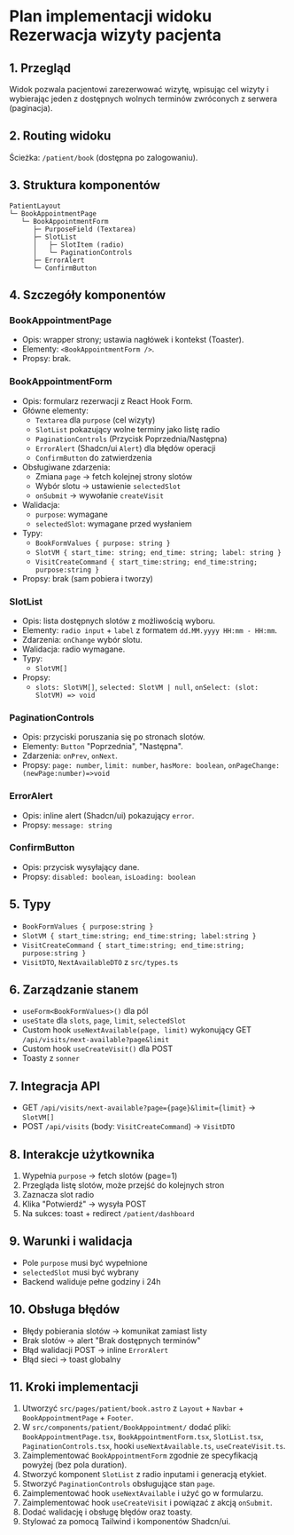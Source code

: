 # Plan implementacji widoku Rezerwacja wizyty pacjenta

## 1. Przegląd

Widok pozwala pacjentowi zarezerwować wizytę, wpisując cel wizyty i wybierając jeden z dostępnych wolnych terminów zwróconych z serwera (paginacja).

## 2. Routing widoku

Ścieżka: `/patient/book` (dostępna po zalogowaniu).

## 3. Struktura komponentów

```
PatientLayout
└─ BookAppointmentPage
   └─ BookAppointmentForm
      ├─ PurposeField (Textarea)
      ├─ SlotList
      │   ├─ SlotItem (radio)
      │   └─ PaginationControls
      ├─ ErrorAlert
      └─ ConfirmButton
```

## 4. Szczegóły komponentów

### BookAppointmentPage

- Opis: wrapper strony; ustawia nagłówek i kontekst (Toaster).
- Elementy: `<BookAppointmentForm />`.
- Propsy: brak.

### BookAppointmentForm

- Opis: formularz rezerwacji z React Hook Form.
- Główne elementy:
  - `Textarea` dla `purpose` (cel wizyty)
  - `SlotList` pokazujący wolne terminy jako listę radio
  - `PaginationControls` (Przycisk Poprzednia/Następna)
  - `ErrorAlert` (Shadcn/ui `Alert`) dla błędów operacji
  - `ConfirmButton` do zatwierdzenia
- Obsługiwane zdarzenia:
  - Zmiana `page` → fetch kolejnej strony slotów
  - Wybór slotu → ustawienie `selectedSlot`
  - `onSubmit` → wywołanie `createVisit`
- Walidacja:
  - `purpose`: wymagane
  - `selectedSlot`: wymagane przed wysłaniem
- Typy:
  - `BookFormValues { purpose: string }`
  - `SlotVM { start_time: string; end_time: string; label: string }`
  - `VisitCreateCommand { start_time:string; end_time:string; purpose:string }`
- Propsy: brak (sam pobiera i tworzy)

### SlotList

- Opis: lista dostępnych slotów z możliwością wyboru.
- Elementy: `radio input` + `label` z formatem `dd.MM.yyyy HH:mm - HH:mm`.
- Zdarzenia: `onChange` wybór slotu.
- Walidacja: radio wymagane.
- Typy:
  - `SlotVM[]`
- Propsy:
  - `slots: SlotVM[]`, `selected: SlotVM | null`, `onSelect: (slot: SlotVM) => void`

### PaginationControls

- Opis: przyciski poruszania się po stronach slotów.
- Elementy: `Button` "Poprzednia", "Następna".
- Zdarzenia: `onPrev`, `onNext`.
- Propsy: `page: number`, `limit: number`, `hasMore: boolean`, `onPageChange: (newPage:number)=>void`

### ErrorAlert

- Opis: inline alert (Shadcn/ui) pokazujący `error`.
- Propsy: `message: string`

### ConfirmButton

- Opis: przycisk wysyłający dane.
- Propsy: `disabled: boolean`, `isLoading: boolean`

## 5. Typy

- `BookFormValues { purpose:string }`
- `SlotVM { start_time:string; end_time:string; label:string }`
- `VisitCreateCommand { start_time:string; end_time:string; purpose:string }`
- `VisitDTO`, `NextAvailableDTO` z `src/types.ts`

## 6. Zarządzanie stanem

- `useForm<BookFormValues>()` dla pól
- `useState` dla `slots`, `page`, `limit`, `selectedSlot`
- Custom hook `useNextAvailable(page, limit)` wykonujący GET `/api/visits/next-available?page&limit`
- Custom hook `useCreateVisit()` dla POST
- Toasty z `sonner`

## 7. Integracja API

- GET `/api/visits/next-available?page={page}&limit={limit}` → `SlotVM[]`
- POST `/api/visits` (body: `VisitCreateCommand`) → `VisitDTO`

## 8. Interakcje użytkownika

1. Wypełnia `purpose` → fetch slotów (page=1)
2. Przegląda listę slotów, może przejść do kolejnych stron
3. Zaznacza slot radio
4. Klika "Potwierdź" → wysyła POST
5. Na sukces: toast + redirect `/patient/dashboard`

## 9. Warunki i walidacja

- Pole `purpose` musi być wypełnione
- `selectedSlot` musi być wybrany
- Backend waliduje pełne godziny i 24h

## 10. Obsługa błędów

- Błędy pobierania slotów → komunikat zamiast listy
- Brak slotów → alert "Brak dostępnych terminów"
- Błąd walidacji POST → inline `ErrorAlert`
- Błąd sieci → toast globalny

## 11. Kroki implementacji

1. Utworzyć `src/pages/patient/book.astro` z `Layout` + `Navbar` + `BookAppointmentPage` + `Footer`.
2. W `src/components/patient/BookAppointment/` dodać pliki: `BookAppointmentPage.tsx`, `BookAppointmentForm.tsx`, `SlotList.tsx`, `PaginationControls.tsx`, hooki `useNextAvailable.ts`, `useCreateVisit.ts`.
3. Zaimplementować `BookAppointmentForm` zgodnie ze specyfikacją powyżej (bez pola duration).
4. Stworzyć komponent `SlotList` z radio inputami i generacją etykiet.
5. Stworzyć `PaginationControls` obsługujące stan `page`.
6. Zaimplementować hook `useNextAvailable` i użyć go w formularzu.
7. Zaimplementować hook `useCreateVisit` i powiązać z akcją `onSubmit`.
8. Dodać walidację i obsługę błędów oraz toasty.
9. Stylować za pomocą Tailwind i komponentów Shadcn/ui.
